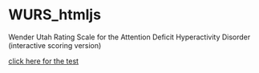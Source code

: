# WURS_htmljs
Wender Utah Rating Scale for the Attention Deficit Hyperactivity Disorder (interactive scoring version)

<a href="WURS.html">click here for the test</a>
